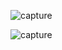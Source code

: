 ![capture](https://github.com/user-attachments/assets/cc6b609b-4f76-476b-abe9-b118a3e48a48)




![capture](https://github.com/user-attachments/assets/552e4eaa-d384-4916-93a7-f8a4495dc55f)
